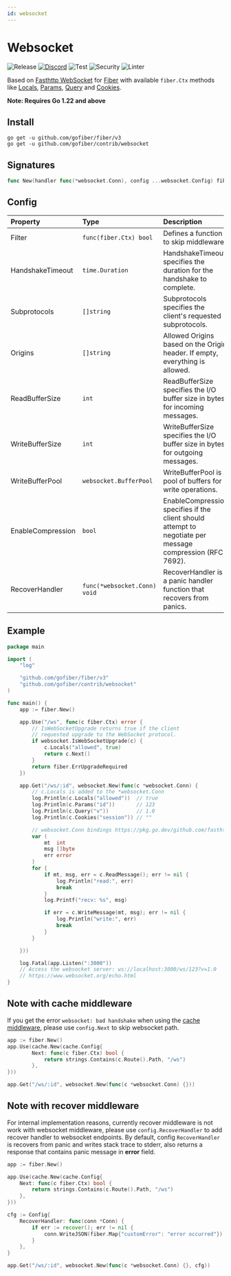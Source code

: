 ```yaml
---
id: websocket
---
```


# Websocket

![Release](https://img.shields.io/github/v/tag/gofiber/contrib?filter=websocket*)
[![Discord](https://img.shields.io/discord/704680098577514527?style=flat&label=%F0%9F%92%AC%20discord&color=00ACD7)](https://gofiber.io/discord)
![Test](https://github.com/gofiber/contrib/workflows/Tests/badge.svg)
![Security](https://github.com/gofiber/contrib/workflows/Security/badge.svg)
![Linter](https://github.com/gofiber/contrib/workflows/Linter/badge.svg)

Based on [Fasthttp WebSocket](https://github.com/fasthttp/websocket) for
[Fiber](https://github.com/gofiber/fiber) with available `fiber.Ctx` methods
like [Locals](http://docs.gofiber.io/ctx#locals),
[Params](http://docs.gofiber.io/ctx#params),
[Query](http://docs.gofiber.io/ctx#query) and
[Cookies](http://docs.gofiber.io/ctx#cookies).

**Note: Requires Go 1.22 and above**

## Install

```
go get -u github.com/gofiber/fiber/v3
go get -u github.com/gofiber/contrib/websocket
```

## Signatures

```go
func New(handler func(*websocket.Conn), config ...websocket.Config) fiber.Handler {
```

## Config

| Property          | Type                         | Description                                                                                               | Default                |
| :---------------- | :--------------------------- | :-------------------------------------------------------------------------------------------------------- | :--------------------- |
| Filter            | `func(fiber.Ctx) bool`       | Defines a function to skip middleware.                                                                    | `nil`                  |
| HandshakeTimeout  | `time.Duration`              | HandshakeTimeout specifies the duration for the handshake to complete.                                    | `0` (No timeout)       |
| Subprotocols      | `[]string`                   | Subprotocols specifies the client's requested subprotocols.                                               | `nil`                  |
| Origins           | `[]string`                   | Allowed Origins based on the Origin header. If empty, everything is allowed.                              | `nil`                  |
| ReadBufferSize    | `int`                        | ReadBufferSize specifies the I/O buffer size in bytes for incoming messages.                              | `0` (Use default size) |
| WriteBufferSize   | `int`                        | WriteBufferSize specifies the I/O buffer size in bytes for outgoing messages.                             | `0` (Use default size) |
| WriteBufferPool   | `websocket.BufferPool`       | WriteBufferPool is a pool of buffers for write operations.                                                | `nil`                  |
| EnableCompression | `bool`                       | EnableCompression specifies if the client should attempt to negotiate per message compression (RFC 7692). | `false`                |
| RecoverHandler    | `func(*websocket.Conn) void` | RecoverHandler is a panic handler function that recovers from panics.                                     | `defaultRecover`       |

## Example

```go
package main

import (
	"log"

	"github.com/gofiber/fiber/v3"
	"github.com/gofiber/contrib/websocket"
)

func main() {
	app := fiber.New()

	app.Use("/ws", func(c fiber.Ctx) error {
		// IsWebSocketUpgrade returns true if the client
		// requested upgrade to the WebSocket protocol.
		if websocket.IsWebSocketUpgrade(c) {
			c.Locals("allowed", true)
			return c.Next()
		}
		return fiber.ErrUpgradeRequired
	})

	app.Get("/ws/:id", websocket.New(func(c *websocket.Conn) {
		// c.Locals is added to the *websocket.Conn
		log.Println(c.Locals("allowed"))  // true
		log.Println(c.Params("id"))       // 123
		log.Println(c.Query("v"))         // 1.0
		log.Println(c.Cookies("session")) // ""

		// websocket.Conn bindings https://pkg.go.dev/github.com/fasthttp/websocket?tab=doc#pkg-index
		var (
			mt  int
			msg []byte
			err error
		)
		for {
			if mt, msg, err = c.ReadMessage(); err != nil {
				log.Println("read:", err)
				break
			}
			log.Printf("recv: %s", msg)

			if err = c.WriteMessage(mt, msg); err != nil {
				log.Println("write:", err)
				break
			}
		}

	}))

	log.Fatal(app.Listen(":3000"))
	// Access the websocket server: ws://localhost:3000/ws/123?v=1.0
	// https://www.websocket.org/echo.html
}
```

## Note with cache middleware

If you get the error `websocket: bad handshake` when using the
[cache middleware](https://github.com/gofiber/fiber/tree/master/middleware/cache),
please use `config.Next` to skip websocket path.

```go
app := fiber.New()
app.Use(cache.New(cache.Config{
		Next: func(c fiber.Ctx) bool {
			return strings.Contains(c.Route().Path, "/ws")
		},
}))

app.Get("/ws/:id", websocket.New(func(c *websocket.Conn) {}))
```

## Note with recover middleware

For internal implementation reasons, currently recover middleware is not work
with websocket middleware, please use `config.RecoverHandler` to add recover
handler to websocket endpoints. By default, config `RecoverHandler` is recovers
from panic and writes stack trace to stderr, also returns a response that
contains panic message in **error** field.

```go
app := fiber.New()

app.Use(cache.New(cache.Config{
    Next: func(c fiber.Ctx) bool {
        return strings.Contains(c.Route().Path, "/ws")
    },
}))

cfg := Config{
    RecoverHandler: func(conn *Conn) {
        if err := recover(); err != nil {
            conn.WriteJSON(fiber.Map{"customError": "error occurred"})
        }
    },
}

app.Get("/ws/:id", websocket.New(func(c *websocket.Conn) {}, cfg))
```
